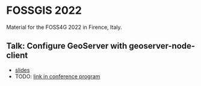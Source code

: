 # FOSSGIS 2022

Material for the FOSS4G 2022 in Firence, Italy.

## Talk: Configure GeoServer with geoserver-node-client

- [slides](https://meggsimum.github.io/foss4g2022/geoserver-node-client/)
- TODO: [link in conference program]()
